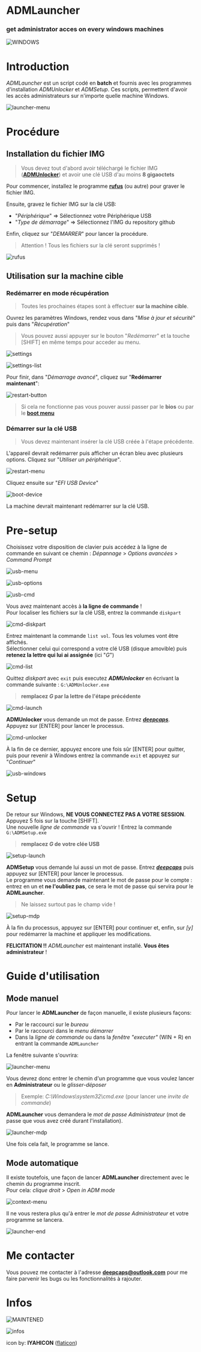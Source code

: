ADMLauncher
==========

### get administrator acces on every windows machines

![WINDOWS](https://img.shields.io/badge/Windows-0078D6?style=flat&logo=windows&logoColor=white)


# Introduction

_ADMLauncher_ est un script codé en **batch** et fournis avec les programmes d'installation _ADMUnlocker_ et _ADMSetup_. Ces scripts, permettent d'avoir les accès administrateurs sur n'importe quelle machine Windows.

![launcher-menu](./images/launcher-menu.png)

# Procédure

## Installation du fichier IMG
> Vous devez tout d'abord avoir téléchargé le fichier IMG ([**ADMUnlocker**](https://mega.nz/file/9W8FRDRI#3t4p2cjug4cY-n-gueZFrVtTZZJGgvlwbI6iUzkBnP0/)) et avoir une clé USB d'au moins **8 gigaoctets**

Pour commencer, installez le programme [**rufus**](https://rufus.ie/) (ou autre) pour graver le fichier IMG.

Ensuite, gravez le fichier IMG sur la clé USB:
- "_Périphérique_" => Sélectionnez votre Périphérique USB
- "_Type de démarrage_" => Sélectionnez l'IMG du repository github

Enfin, cliquez sur "_DEMARRER_" pour lancer la procédure.

> Attention ! Tous les fichiers sur la clé seront supprimés !

![rufus](./images/rufus.png)


## Utilisation sur la machine cible

### Redémarrer en mode récupération
> Toutes les prochaines étapes sont à effectuer **sur la machine cible**.

Ouvrez les paramètres Windows, rendez vous dans "_Mise à jour et sécurité_" puis dans "_Récupération_"
> Vous pouvez aussi appuyer sur le bouton "_Redémarrer_" et la touche [SHIFT] en même temps pour acceder au menu.

![settings](./images/settings.png)

![settings-list](./images/settings-list.png)

Pour finir, dans "_Démarrage avancé_", cliquez sur "**Redémarrer maintenant**":

![restart-button](./images/restart-button.png)


> Si cela ne fonctionne pas vous pouver aussi passer par le **bios** ou par le [**boot menu**](https://www.pc83.fr/tools/liste-bios-key-boot-menu-key.html)


### Démarrer sur la clé USB
> Vous devez maintenant insérer la clé USB créée à l'étape précédente.

L'appareil devrait redémarrer puis afficher un écran bleu avec plusieurs options. Cliquez sur "_Utiliser un périphérique_".

![restart-menu](./images/restart-menu.png)

Cliquez ensuite sur "_EFI USB Device_"

![boot-device](./images/boot-device.png)

La machine devrait maintenant redémarrer sur la clé USB.


# Pre-setup

Choisissez votre disposition de clavier puis accédez à la ligne de commande en suivant ce chemin : _Dépannage_ > _Options avancées_ > _Command Prompt_

![usb-menu](./images/usb-menu.png)

![usb-options](./images/usb-options.png)

![usb-cmd](./images/usb-cmd.png)

Vous avez maintenant accès à **la ligne de commande** !  
Pour localiser les fichiers sur la clé USB, entrez la commande `diskpart`

![cmd-diskpart](./images/cmd-diskpart.png)

Entrez maintenant la commande `list vol`. Tous les volumes vont être affichés.  
Sélectionner celui qui correspond a votre clé USB (disque amovible) puis **retenez la lettre qui lui ai assignée** (ici "_G_")

![cmd-list](./images/cmd-list.png)

Quittez _diskpart_ avec `exit` puis executez **_ADMUnlocker_** en écrivant la commande suivante : `G:\ADMUnlocker.exe`
> **remplacez _G_ par la lettre de l'étape précédente**

![cmd-launch](./images/cmd-launch.png)

**ADMUnlocker** vous demande un mot de passe. Entrez [**_deepcaps_**](https://github.com/deepcaps/).  
Appuyez sur [ENTER] pour lancer le processus.

![cmd-unlocker](./images/cmd-unlocker.png)

À la fin de ce dernier, appuyez encore une fois sûr [ENTER] pour quitter, puis pour revenir à Windows entrez la commande `exit` et appuyez sur "_Continuer_"

![usb-windows](./images/usb-windows.png)


# Setup

De retour sur Windows, **NE VOUS CONNECTEZ PAS A VOTRE SESSION**. Appuyez 5 fois sur la touche [SHIFT].  
Une nouvelle _ligne de commande_ va s'ouvrir ! Entrez la commande `G:\ADMSetup.exe`
> **remplacez _G_ de votre clée USB**

![setup-launch](./images/setup-launch.png)

**ADMSetup** vous demande lui aussi un mot de passe. Entrez [**_deepcaps_**](https://github.com/deepcaps/) puis appuyez sur [ENTER] pour lancer le processus.  
Le programme vous demande maintenant le mot de passe pour le compte : entrez en un et **ne l'oubliez pas**, ce sera le mot de passe qui servira pour le **ADMLauncher**.
> Ne laissez surtout pas le champ vide !

![setup-mdp](./images/setup-mdp.png)

À la fin du processus, appuyez sur [ENTER] pour continuer et, enfin, sur _[y]_ pour redémarrer la machine et appliquer les modifications.

**FELICITATION !!** _ADMLauncher_ est maintenant installé. **Vous êtes administrateur** !


# Guide d'utilisation

## Mode manuel

Pour lancer le **ADMLauncher** de façon manuelle, il existe plusieurs façons:
- Par le raccourci sur le _bureau_
- Par le raccourci dans le _menu démarrer_
- Dans la _ligne de commande_ ou dans la _fenêtre "executer"_ (WIN + R) en entrant la commande `ADMLauncher`

La fenêtre suivante s'ouvrira:

![launcher-menu](./images/launcher-menu.png)

Vous devrez donc entrer le chemin d'un programme que vous voulez lancer en **Administrateur** ou le _glisser-déposer_
> Exemple: _C:\Windows\system32\cmd.exe_ (pour lancer une _invite de commande_)

**ADMLauncher** vous demandera le _mot de passe Administrateur_ (mot de passe que vous avez créé durant l'installation).

![launcher-mdp](./images/launcher-mdp.png)

Une fois cela fait, le programme se lance.

## Mode automatique

Il existe toutefois, une façon de lancer **ADMLauncher** directement avec le chemin du programme inscrit.  
Pour cela: _clique droit_ > _Open in ADM mode_  

![context-menu](./images/context-menu.png)

Il ne vous restera plus qu'à entrer le _mot de passe Administrateur_ et votre programme se lancera.

![launcher-end](./images/launcher-end.png)


# Me contacter
Vous pouvez me contacter à l'adresse [**deepcaps@outlook.com**](deepcaps@outlook.com) pour me faire parvenir les bugs ou les fonctionnalités à rajouter.


# Infos
![MAINTENED](https://img.shields.io/badge/maintained-yes-green.svg)

![infos](https://github-readme-streak-stats.herokuapp.com/?user=deepcaps)

icon by: __IYAHICON__ ([flaticon](https://www.flaticon.com/fr/auteurs/iyahicon/))
